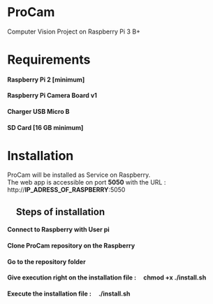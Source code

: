 # ProCam
Computer Vision Project on Raspberry Pi 3 B+ 

# Requirements
#### Raspberry Pi 2 [minimum]
#### Raspberry Pi Camera Board v1 
#### Charger USB Micro B  
#### SD Card [16 GB minimum]

# Installation
ProCam will be installed as Service on Raspberry. <br/>
The web app is accessible on port **5050** with the URL : &nbsp; &nbsp; http://**IP_ADRESS_OF_RASPBERRY**:5050

## &nbsp; &nbsp; Steps of installation
#### Connect to Raspberry with User **pi**
#### Clone ProCam repository on the Raspberry
#### Go to the repository folder
#### Give execution right on the installation file : &nbsp; &nbsp; **chmod +x ./install.sh**
#### Execute the installation file : &nbsp; &nbsp;  **./install.sh**

